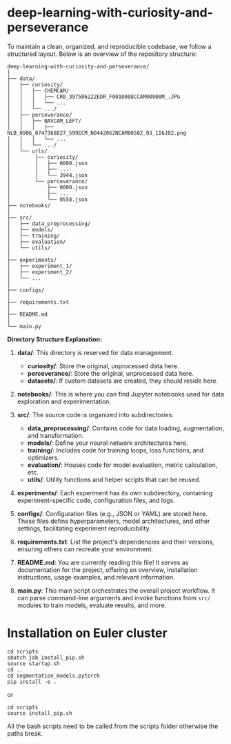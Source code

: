 # deep-learning-with-curiosity-and-perseverance

To maintain a clean, organized, and reproducible codebase, we follow a structured layout. Below is an overview of the repository structure:

```
deep-learning-with-curiosity-and-perseverance/
│
├── data/
│   ├── curiosity/
│   │   ├── CHEMCAM/
│   │   │   ├── CR0_397506222EDR_F0010008CCAM00000M_.JPG
│   │   │   └── ...
│   │   └── .../
│   ├── perceverance/
│   │   ├── NAVCAM_LEFT/
│   │   │   ├── NLB_0906_0747368827_599ECM_N0442062NCAM00502_03_1I6J02.png
│   │   │   └── ...
│   │   └── .../
│   └── urls/
│        ├── curiosity/
│        │   ├── 0000.json
│        │   ├── ...
│        │   └── 3944.json
│        └── perceverance/
│            ├── 0000.json
│            ├── ...
│            └── 0558.json
├── notebooks/
│
├── src/
│   ├── data_preprocessing/
│   ├── models/
│   ├── training/
│   ├── evaluation/
│   └── utils/
│
├── experiments/
│   ├── experiment_1/
│   ├── experiment_2/
│   └── ...
│
├── configs/
│
├── requirements.txt
│
├── README.md
│
└── main.py

```

**Directory Structure Explanation:**

1. **data/**: This directory is reserved for data management.
   - **curiosity/**: Store the original, unprocessed data here.
   - **perceverance/**: Store the original, unprocessed data here.
   - **datasets/**: If custom datasets are created, they should reside here.

2. **notebooks/**: This is where you can find Jupyter notebooks used for data exploration and experimentation.

3. **src/**: The source code is organized into subdirectories:
   - **data_preprocessing/**: Contains code for data loading, augmentation, and transformation.
   - **models/**: Define your neural network architectures here.
   - **training/**: Includes code for training loops, loss functions, and optimizers.
   - **evaluation/**: Houses code for model evaluation, metric calculation, etc.
   - **utils/**: Utility functions and helper scripts that can be reused.

4. **experiments/**: Each experiment has its own subdirectory, containing experiment-specific code, configuration files, and logs.

5. **configs/**: Configuration files (e.g., JSON or YAML) are stored here. These files define hyperparameters, model architectures, and other settings, facilitating experiment reproducibility.

6. **requirements.txt**: List the project's dependencies and their versions, ensuring others can recreate your environment.

7. **README.md**: You are currently reading this file! It serves as documentation for the project, offering an overview, installation instructions, usage examples, and relevant information.

8. **main.py**: This main script orchestrates the overall project workflow. It can parse command-line arguments and invoke functions from `src/` modules to train models, evaluate results, and more.

# Installation on Euler cluster
```commandline
cd scripts
sbatch job_install_pip.sh
source startup.sh
cd ..
cd segmentation_models.pytorch
pip install -e .
```
or 
```commandline
cd scripts
source install_pip.sh
```
All the bash scripts need to be called from the scripts folder otherwise the paths break.